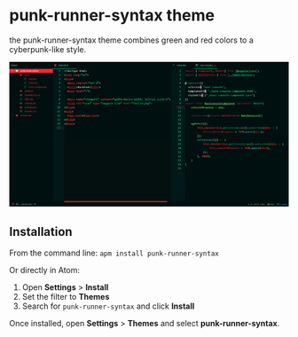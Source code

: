 # punk-runner-syntax theme

the punk-runner-syntax theme combines green and red colors to a cyberpunk-like style.

![HTML and Ts file in the punk-runner-syntax theme compined with edited versions of the atom-material-ui and file-icons.](assets/img/preview.jpg)

## Installation

From the command line: `apm install punk-runner-syntax`

Or directly in Atom:

1. Open __Settings__ > __Install__
2. Set the filter to __Themes__
3. Search for `punk-runner-syntax` and click __Install__

Once installed, open __Settings__ > __Themes__ and select __punk-runner-syntax__.
